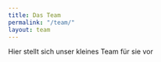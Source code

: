```yaml
---
title: Das Team
permalink: "/team/"
layout: team
---
```


Hier stellt sich unser kleines Team für sie vor